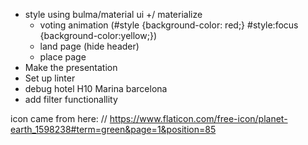 
- style using bulma/material ui +/ materialize 
  - voting animation (#style  {background-color: red;} #style:focus {background-color:yellow;})
  - land page (hide header)
  - place page
- Make the presentation 
- Set up linter
- debug hotel H10 Marina barcelona
- add filter functionallity


icon came from here:
// https://www.flaticon.com/free-icon/planet-earth_1598238#term=green&page=1&position=85
